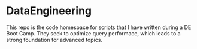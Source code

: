 # DataEngineering
This repo is the code homespace for scripts that I have written during a DE Boot Camp.  They seek to optimize query performace, which leads to a strong foundation for advanced topics.
